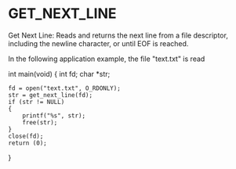 # GET_NEXT_LINE

Get Next Line: Reads and returns the next line from a file descriptor, including the newline character, or until EOF is reached.

In the following application example, the file "text.txt" is read

int	main(void)
{
 	int		fd;
	char	*str;

 	fd = open("text.txt", O_RDONLY);
	str = get_next_line(fd);
 	if (str != NULL)
 	{
 		printf("%s", str);
 		free(str);
 	}
 	close(fd);
 	return (0);
}
